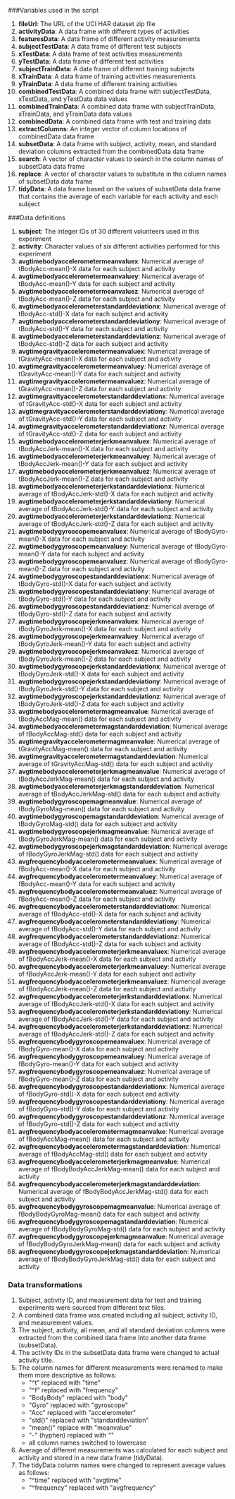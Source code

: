 ###Variables used in the script

1. **fileUrl**: The URL of the UCI HAR dataset zip file
2. **activityData**: A data frame with different types of activities
3. **featuresData**: A data frame of different activity measurements
4. **subjectTestData**: A data frame of different test subjects
5. **xTestData**: A data frame of test activities measurements
6. **yTestData**: A data frame of different test activities
7. **subjectTrainData**: A data frame of different training subjects
8. **xTrainData**: A data frame of training activities measurements 
9. **yTrainData**: A data frame of different training activities
10. **combinedTestData**: A combined data frame with subjectTestData, xTestData, and yTestData data values
11. **combinedTrainData**: A combined data frame with subjectTrainData, xTrainData, and yTrainData data values
12. **combinedData**: A combined data frame with test and training data
13. **extractColumns**: An integer vector of column locations of combinedData data frame
14. **subsetData**: A data frame with subject, activity, mean, and standard deviation columns extracted from the combinedData data frame
15. **search**: A vector of character values to search in the column names of subsetData data frame
16. **replace**: A vector of character values to substitute in the column names of subsetData data frame
17. **tidyData**: A data frame based on the values of subsetData data frame that contains the average of each variable for each activity and each subject


###Data definitions

1. **subject**: The integer IDs of 30 different volunteers used in this experiment                                              
2. **activity**: Character values of six different activities performed for this experiment                                         
3. **avgtimebodyaccelerometermeanvaluex**: Numerical average of tBodyAcc-mean()-X data for each subject and activity
4. **avgtimebodyaccelerometermeanvaluey**: Numerical average of tBodyAcc-mean()-Y data for each subject and activity
5. **avgtimebodyaccelerometermeanvaluez**: Numerical average of tBodyAcc-mean()-Z data for each subject and activity
6. **avgtimebodyaccelerometerstandarddeviationx**: Numerical average of tBodyAcc-std()-X data for each subject and activity
7. **avgtimebodyaccelerometerstandarddeviationy**: Numerical average of tBodyAcc-std()-Y data for each subject and activity
8. **avgtimebodyaccelerometerstandarddeviationz**: Numerical average of tBodyAcc-std()-Z data for each subject and activity
9. **avgtimegravityaccelerometermeanvaluex**: Numerical average of tGravityAcc-mean()-X data for each subject and activity
10. **avgtimegravityaccelerometermeanvaluey**: Numerical average of tGravityAcc-mean()-Y data for each subject and activity
11. **avgtimegravityaccelerometermeanvaluez**: Numerical average of tGravityAcc-mean()-Z data for each subject and activity
12. **avgtimegravityaccelerometerstandarddeviationx**: Numerical average of tGravityAcc-std()-X data for each subject and activity
13. **avgtimegravityaccelerometerstandarddeviationy**: Numerical average of tGravityAcc-std()-Y data for each subject and activity
14. **avgtimegravityaccelerometerstandarddeviationz**: Numerical average of tGravityAcc-std()-Z data for each subject and activity
15. **avgtimebodyaccelerometerjerkmeanvaluex**: Numerical average of tBodyAccJerk-mean()-X data for each subject and activity
16. **avgtimebodyaccelerometerjerkmeanvaluey**: Numerical average of tBodyAccJerk-mean()-Y data for each subject and activity
17. **avgtimebodyaccelerometerjerkmeanvaluez**: Numerical average of tBodyAccJerk-mean()-Z data for each subject and activity
18. **avgtimebodyaccelerometerjerkstandarddeviationx**: Numerical average of tBodyAccJerk-std()-X data for each subject and activity
19. **avgtimebodyaccelerometerjerkstandarddeviationy**: Numerical average of tBodyAccJerk-std()-Y data for each subject and activity
20. **avgtimebodyaccelerometerjerkstandarddeviationz**: Numerical average of tBodyAccJerk-std()-Z data for each subject and activity
21. **avgtimebodygyroscopemeanvaluex**: Numerical average of tBodyGyro-mean()-X data for each subject and activity
22. **avgtimebodygyroscopemeanvaluey**: Numerical average of tBodyGyro-mean()-Y data for each subject and activity
23. **avgtimebodygyroscopemeanvaluez**: Numerical average of tBodyGyro-mean()-Z data for each subject and activity
24. **avgtimebodygyroscopestandarddeviationx**: Numerical average of tBodyGyro-std()-X data for each subject and activity
25. **avgtimebodygyroscopestandarddeviationy**: Numerical average of tBodyGyro-std()-Y data for each subject and activity
26. **avgtimebodygyroscopestandarddeviationz**: Numerical average of tBodyGyro-std()-Z data for each subject and activity
27. **avgtimebodygyroscopejerkmeanvaluex**: Numerical average of tBodyGyroJerk-mean()-X data for each subject and activity
28. **avgtimebodygyroscopejerkmeanvaluey**: Numerical average of tBodyGyroJerk-mean()-Y data for each subject and activity
29. **avgtimebodygyroscopejerkmeanvaluez**: Numerical average of tBodyGyroJerk-mean()-Z data for each subject and activity
30. **avgtimebodygyroscopejerkstandarddeviationx**: Numerical average of tBodyGyroJerk-std()-X data for each subject and activity
31. **avgtimebodygyroscopejerkstandarddeviationy**: Numerical average of tBodyGyroJerk-std()-Y data for each subject and activity
32. **avgtimebodygyroscopejerkstandarddeviationz**: Numerical average of tBodyGyroJerk-std()-Z data for each subject and activity
33. **avgtimebodyaccelerometermagmeanvalue**: Numerical average of tBodyAccMag-mean() data for each subject and activity
34. **avgtimebodyaccelerometermagstandarddeviation**: Numerical average of tBodyAccMag-std() data for each subject and activity
35. **avgtimegravityaccelerometermagmeanvalue**: Numerical average of tGravityAccMag-mean() data for each subject and activity
36. **avgtimegravityaccelerometermagstandarddeviation**: Numerical average of tGravityAccMag-std() data for each subject and activity
37. **avgtimebodyaccelerometerjerkmagmeanvalue**: Numerical average of tBodyAccJerkMag-mean() data for each subject and activity
38. **avgtimebodyaccelerometerjerkmagstandarddeviation**: Numerical average of tBodyAccJerkMag-std() data for each subject and activity
39. **avgtimebodygyroscopemagmeanvalue**: Numerical average of tBodyGyroMag-mean() data for each subject and activity
40. **avgtimebodygyroscopemagstandarddeviation**: Numerical average of tBodyGyroMag-std() data for each subject and activity
41. **avgtimebodygyroscopejerkmagmeanvalue**: Numerical average of tBodyGyroJerkMag-mean() data for each subject and activity
42. **avgtimebodygyroscopejerkmagstandarddeviation**: Numerical average of tBodyGyroJerkMag-std() data for each subject and activity
43. **avgfrequencybodyaccelerometermeanvaluex**: Numerical average of fBodyAcc-mean()-X data for each subject and activity
44. **avgfrequencybodyaccelerometermeanvaluey**: Numerical average of fBodyAcc-mean()-Y data for each subject and activity
45. **avgfrequencybodyaccelerometermeanvaluez**: Numerical average of fBodyAcc-mean()-Z data for each subject and activity
46. **avgfrequencybodyaccelerometerstandarddeviationx**: Numerical average of fBodyAcc-std()-X data for each subject and activity
47. **avgfrequencybodyaccelerometerstandarddeviationy**: Numerical average of fBodyAcc-std()-Y data for each subject and activity
48. **avgfrequencybodyaccelerometerstandarddeviationz**: Numerical average of fBodyAcc-std()-Z data for each subject and activity
49. **avgfrequencybodyaccelerometerjerkmeanvaluex**: Numerical average of fBodyAccJerk-mean()-X data for each subject and activity
50. **avgfrequencybodyaccelerometerjerkmeanvaluey**: Numerical average of fBodyAccJerk-mean()-Y data for each subject and activity
51. **avgfrequencybodyaccelerometerjerkmeanvaluez**: Numerical average of fBodyAccJerk-mean()-Z data for each subject and activity
52. **avgfrequencybodyaccelerometerjerkstandarddeviationx**: Numerical average of fBodyAccJerk-std()-X data for each subject and activity
53. **avgfrequencybodyaccelerometerjerkstandarddeviationy**: Numerical average of fBodyAccJerk-std()-Y data for each subject and activity
54. **avgfrequencybodyaccelerometerjerkstandarddeviationz**: Numerical average of fBodyAccJerk-std()-Z data for each subject and activity
55. **avgfrequencybodygyroscopemeanvaluex**: Numerical average of fBodyGyro-mean()-X data for each subject and activity
56. **avgfrequencybodygyroscopemeanvaluey**: Numerical average of fBodyGyro-mean()-Y data for each subject and activity
57. **avgfrequencybodygyroscopemeanvaluez**: Numerical average of fBodyGyro-mean()-Z data for each subject and activity
58. **avgfrequencybodygyroscopestandarddeviationx**: Numerical average of fBodyGyro-std()-X data for each subject and activity
59. **avgfrequencybodygyroscopestandarddeviationy**: Numerical average of fBodyGyro-std()-Y data for each subject and activity
60. **avgfrequencybodygyroscopestandarddeviationz**: Numerical average of fBodyGyro-std()-Z data for each subject and activity
61. **avgfrequencybodyaccelerometermagmeanvalue**: Numerical average of fBodyAccMag-mean() data for each subject and activity
62. **avgfrequencybodyaccelerometermagstandarddeviation**: Numerical average of fBodyAccMag-std() data for each subject and activity
63. **avgfrequencybodyaccelerometerjerkmagmeanvalue**: Numerical average of fBodyBodyAccJerkMag-mean() data for each subject and activity
64. **avgfrequencybodyaccelerometerjerkmagstandarddeviation**: Numerical average of fBodyBodyAccJerkMag-std() data for each subject and activity
65. **avgfrequencybodygyroscopemagmeanvalue**: Numerical average of fBodyBodyGyroMag-mean() data for each subject and activity
66. **avgfrequencybodygyroscopemagstandarddeviation**: Numerical average of fBodyBodyGyroMag-std() data for each subject and activity
67. **avgfrequencybodygyroscopejerkmagmeanvalue**: Numerical average of fBodyBodyGyroJerkMag-mean() data for each subject and activity
68. **avgfrequencybodygyroscopejerkmagstandarddeviation**: Numerical average of fBodyBodyGyroJerkMag-std() data for each subject and activity


### Data transformations

1. Subject, activity ID, and measurement data for test and training experiments were sourced from different text files.
2. A combined data frame was created including all subject, activity ID, and measurement values.
3. The subject, activity, all mean, and all standard deviation columns were extracted from the combined data frame into another data frame (subsetData).
4. The activity IDs in the subsetData data frame were changed to actual activity title.
5. The column names for different measurements were renamed to make them more descriptive as follows:
	* "^t" replaced with "time"
	* "^f" replaced with "frequency"
	* "BodyBody" replaced with "body"
	* "Gyro" replaced with "gyroscope"
	* "Acc" replaced with "accelerometer"
	* "std()" replaced with "standarddeviation"
	* "mean()" replace with "meanvalue"
	* "-" (hyphen) replaced with ""
	* all column names switched to lowercase
5. Average of different measurements was calculated for each subject and activity and stored in a new data frame (tidyData).
6. The tidyData column names were changed to represent average values as follows:
	* "^time" replaced with "avgtime"
	* "^frequency" replaced with "avgfrequency"